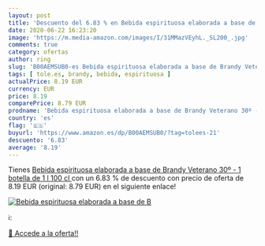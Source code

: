 ```yaml
---
layout: post
title: 'Descuento del 6.83 % en Bebida espirituosa elaborada a base de B'
date: 2020-06-22 16:23:20
image: 'https://m.media-amazon.com/images/I/31MMazVEyhL._SL200_.jpg'
comments: true
category: ofertas
author: ring
slug: 'B00AEMSUB0-es Bebida espirituosa elaborada a base de Brandy Veterano 30º...'
tags: [ tole.es, brandy, bebida, espirituosa ]
actualPrice: 8.19 EUR
currency: EUR
price: 8.19
comparePrice: 8.79 EUR
prodname: 'Bebida espirituosa elaborada a base de Brandy Veterano 30º - 1 botella de 1 l  100 cl '
country: 'es'
flag: '🇪🇸'
buyurl: 'https://www.amazon.es/dp/B00AEMSUB0/?tag=tolees-21'
descuento: '6.83'
average: '8.19'
---
```


Tienes [Bebida espirituosa elaborada a base de Brandy Veterano 30º - 1 botella de 1 l  100 cl ](https://www.amazon.es/dp/B00AEMSUB0/?tag=tolees-21) con un 6.83 % de descuento con precio de oferta de 8.19 EUR (original: 8.79 EUR) en el siguiente enlace!

[![Bebida espirituosa elaborada a base de B](https://m.media-amazon.com/images/I/31MMazVEyhL._SL200_.jpg)](https://www.amazon.es/dp/B00AEMSUB0/?tag=tolees-21)

ℹ️:


[🛒 Accede a la oferta!!](https://www.amazon.es/dp/B00AEMSUB0/?tag=tolees-21)
